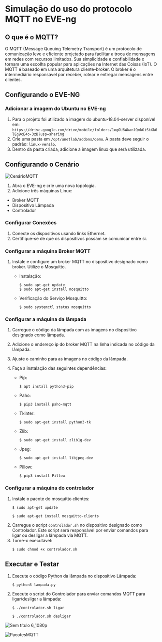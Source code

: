 # Simulação do uso do protocolo MQTT no EVE-ng

## O que é o MQTT?
O MQTT (Message Queuing Telemetry Transport) é um protocolo de comunicação leve e eficiente projetado para facilitar a troca de mensagens em redes com recursos limitados. Sua simplicidade e confiabilidade o tornam uma escolha popular para aplicações na Internet das Coisas (IoT). O MQTT é baseado em uma arquitetura cliente-broker. O broker é o intermediário responsável por receber, rotear e entregar mensagens entre clientes.

## Configurando o EVE-NG

### Adicionar a imagem do Ubuntu no EVE-ng

1. Para o projeto foi utilizado a imagem do ubuntu-18.04-server disponível em: `https://drive.google.com/drive/mobile/folders/1ogOU6WkanlQmkOiSkXk0lEg9cE4o-3zB?usp=sharing `
2. Crie uma pasta em `/opt/unetlab/addons/qemu`. A pasta deve seguir o padrão: `linux-versão`.
3. Dentro da pasta criada, adicione a imagem linux que será utilizada.

## Configurando o Cenário

![CenárioMQTT](https://github.com/MG10exe/ProjetoMQTT/assets/61914401/7094932a-bd4b-4681-9798-3f2bd4090b9f)

1. Abra o EVE-ng e crie uma nova topologia.
2. Adicione três máquinas Linux:
- Broker MQTT
- Dispositivo Lâmpada
- Controlador

### Configurar Conexões

1. Conecte os dispositivos usando links Ethernet.
2. Certifique-se de que os dispositivos possam se comunicar entre si.

### Configurar a máquina Broker MQTT

1. Instale e configure um broker MQTT no dispositivo designado como broker. Utilize o Mosquitto.
   
   - Instalação:
     ```
     $ sudo apt-get update
     $ sudo apt-get install mosquitto
     ```

   - Verificação do Serviço Mosquitto:
     ```
     $ sudo systemctl status mosquitto
     ```

### Configurar a máquina da lâmpada

1. Carregue o código da lâmpada com as imagens no dispositivo designado como lâmpada.
2. Adicione o endereço ip do broker MQTT na linha indicada no código da lâmpada.
3. Ajuste o caminho para as imagens no código da lâmpada. 
4. Faça a instalação das seguintes dependências:

   - Pip:
     ```
     $ apt install python3-pip
     ```

   - Paho:
     ```
     $ pip3 install paho-mqtt
     ```

   - Tkinter:
     ```
     $ sudo apt-get install python3-tk
     ```
     
   - Zlib:
     ```
     $ sudo apt-get install zlib1g-dev
     ```
     
   - Jpeg:
     ```
     $ sudo apt-get install libjpeg-dev
     ```
     
   - Pillow:
     ```
     $ pip3 install Pillow
     ```

### Configurar a máquina do controlador

1. Instale o pacote do mosquitto clientes:
   ```
   $ sudo apt-get update
   ```
   ```
   $ sudo apt-get install mosquitto-clients
   ```
2. Carregue o script `controlador.sh` no dispositivo designado como Controlador. Este script será responsável por enviar comandos para ligar ou desligar a lâmpada via MQTT.
3. Torne-o executável:
   ```
   $ sudo chmod +x controlador.sh
   ```
     
## Executar e Testar

1. Execute o código Python da lâmpada no dispositivo Lâmpada:
   ```
   $ python3 lampada.py
   ```
   
2. Execute o script do Controlador para enviar comandos MQTT para ligar/desligar a lâmpada:
   ```
   $ ./controlador.sh ligar
   ```
      ```
   $ ./controlador.sh desligar
   ```
![Sem título 6_1080p](https://github.com/MG10exe/ProjetoMQTT/assets/61914401/7fc19eb6-ac11-4434-b084-437bb21411c5)

![PacotesMQTT](https://github.com/MG10exe/ProjetoMQTT/assets/61914401/c3913a55-23ca-427c-814c-222e64bd8944)
